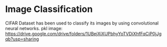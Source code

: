 
# Image Classification 
CIFAR Dataset has been used to classify its images by using convolutional neural networks. 
pkl image: https://drive.google.com/drive/folders/1UBejXiXUPbhyYoTVDiXhfFqCiP0jJgqb?usp=sharing
